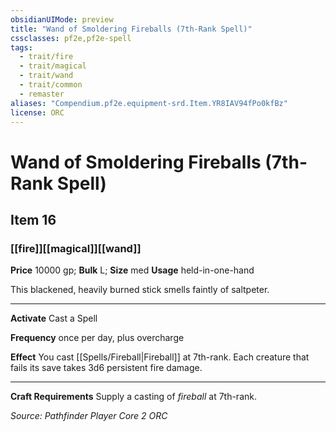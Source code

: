 ```yaml
---
obsidianUIMode: preview
title: "Wand of Smoldering Fireballs (7th-Rank Spell)"
cssclasses: pf2e,pf2e-spell
tags:
  - trait/fire
  - trait/magical
  - trait/wand
  - trait/common
  - remaster
aliases: "Compendium.pf2e.equipment-srd.Item.YR8IAV94fPo0kfBz"
license: ORC
---
```

# Wand of Smoldering Fireballs (7th-Rank Spell)
## Item 16
### [[fire]][[magical]][[wand]]


**Price** 10000 gp; 
**Bulk** L; **Size** med
**Usage** held-in-one-hand

This blackened, heavily burned stick smells faintly of saltpeter.

* * *

**Activate** Cast a Spell

**Frequency** once per day, plus overcharge

**Effect** You cast [[Spells/Fireball|Fireball]] at 7th-rank. Each creature that fails its save takes 3d6 persistent fire damage.

* * *

**Craft Requirements** Supply a casting of _fireball_ at 7th-rank.

*Source: Pathfinder Player Core 2*
*ORC*